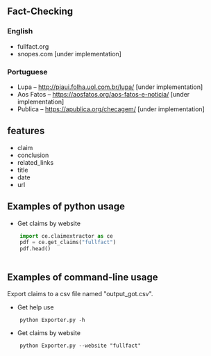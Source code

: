 ## Fact-Checking
### English
- fullfact.org 
- snopes.com [under implementation]
### Portuguese
- Lupa – http://piaui.folha.uol.com.br/lupa/ [under implementation]
- Aos Fatos – https://aosfatos.org/aos-fatos-e-noticia/ [under implementation]
- Publica – https://apublica.org/checagem/ [under implementation]




## features

- claim
- conclusion
- related_links
- title
- date
- url

## Examples of python usage
- Get claims by website
``` python
	import ce.claimextractor as ce
  	pdf = ce.get_claims("fullfact")
	pdf.head()
  
```    

## Examples of command-line usage
Export claims to a csv file named "output_got.csv".
- Get help use
```
    python Exporter.py -h
``` 
- Get claims by website
```
    python Exporter.py --website "fullfact"

